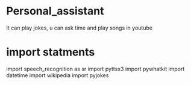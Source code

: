 # Personal_assistant

It can play jokes, u can ask time and play songs in youtube

# import statments

import speech_recognition as sr
import pyttsx3
import pywhatkit
import datetime 
import wikipedia
import pyjokes
